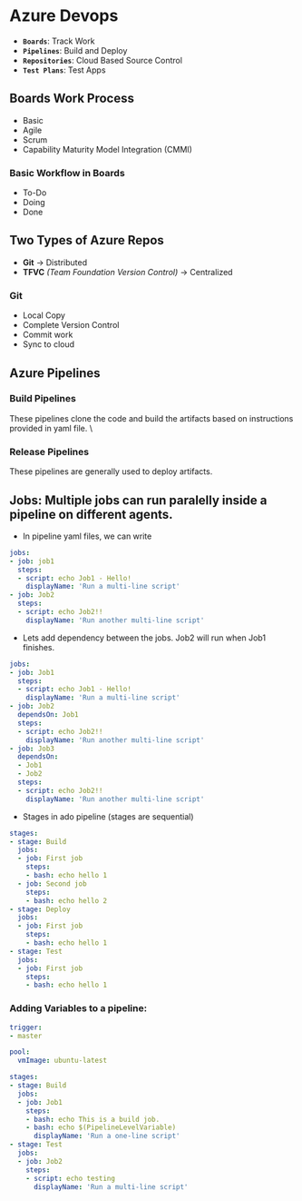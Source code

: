 # Azure Devops 

- **`Boards`**: Track Work
- **`Pipelines`**: Build and Deploy
- **`Repositories`**: Cloud Based Source Control
- **`Test Plans`**: Test Apps


## Boards Work Process
- Basic
- Agile
- Scrum
- Capability Maturity Model Integration (CMMI)

### Basic Workflow in Boards
- To-Do
- Doing
- Done

## Two Types of Azure Repos
- **Git** -> Distributed
- **TFVC** _(Team Foundation Version Control)_ -> Centralized

### Git
- Local Copy
- Complete Version Control
- Commit work
- Sync to cloud

## Azure Pipelines
### Build Pipelines
These pipelines clone the code and build the artifacts based on instructions provided in yaml file. \

### Release Pipelines
These pipelines are generally used to deploy artifacts.

## Jobs: Multiple jobs can run paralelly inside a pipeline on different agents.

- In pipeline yaml files, we can write
```yaml
jobs:
- job: job1
  steps:
  - script: echo Job1 - Hello!
    displayName: 'Run a multi-line script'
- job: Job2
  steps:
  - script: echo Job2!!
    displayName: 'Run another multi-line script'
```

- Lets add dependency between the jobs. Job2 will run when Job1 finishes.
```yaml
jobs:
- job: Job1
  steps:
  - script: echo Job1 - Hello!
    displayName: 'Run a multi-line script'
- job: Job2
  dependsOn: Job1
  steps:
  - script: echo Job2!!
    displayName: 'Run another multi-line script'
- job: Job3
  dependsOn:
  - Job1
  - Job2
  steps:
  - script: echo Job2!!
    displayName: 'Run another multi-line script'
```
- Stages in ado pipeline (stages are sequential)
```yaml
stages:
- stage: Build
  jobs:
  - job: First job
    steps:
    - bash: echo hello 1
  - job: Second job
    steps:
    - bash: echo hello 2
- stage: Deploy
  jobs:
  - job: First job
    steps:
    - bash: echo hello 1
- stage: Test
  jobs:
  - job: First job
    steps:
    - bash: echo hello 1
```
### Adding Variables to a pipeline:
```yaml
trigger:
- master

pool:
  vmImage: ubuntu-latest

stages:
- stage: Build
  jobs:
  - job: Job1
    steps:
    - bash: echo This is a build job.
    - bash: echo $(PipelineLevelVariable)
      displayName: 'Run a one-line script'
- stage: Test
  jobs:
  - job: Job2
    steps:
    - script: echo testing
      displayName: 'Run a multi-line script'
```
     
